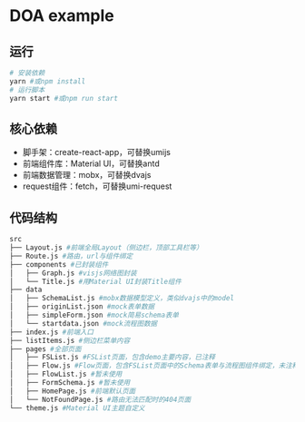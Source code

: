 # DOA example

## 运行
```sh
# 安装依赖
yarn #或npm install
# 运行脚本
yarn start #或npm run start
```

## 核心依赖

- 脚手架：create-react-app，可替换umijs
- 前端组件库：Material UI，可替换antd
- 前端数据管理：mobx，可替换dvajs
- request组件：fetch，可替换umi-request

## 代码结构
```sh
src
├── Layout.js #前端全局Layout（侧边栏，顶部工具栏等）
├── Route.js #路由，url与组件绑定
├── components #已封装组件
│   ├── Graph.js #visjs网络图封装
│   └── Title.js #用Material UI封装Title组件
├── data
│   ├── SchemaList.js #mobx数据模型定义，类似dvajs中的model
│   ├── originList.json #mock表单数据
│   ├── simpleForm.json #mock简易schema表单
│   └── startdata.json #mock流程图数据
├── index.js #前端入口
├── listItems.js #侧边栏菜单内容
├── pages #全部页面
│   ├── FSList.js #FSList页面，包含demo主要内容，已注释
│   ├── Flow.js #Flow页面，包含FSList页面中的Schema表单与流程图组件绑定，未注释
│   ├── FlowList.js #暂未使用
│   ├── FormSchema.js #暂未使用
│   ├── HomePage.js #前端默认页面
│   └── NotFoundPage.js #路由无法匹配时的404页面
└── theme.js #Material UI主题自定义
```